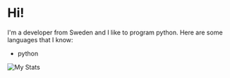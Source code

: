 # Hi!
I'm a developer from Sweden and I like to program python.
Here are some languages that I know:
* python

![My Stats](https://github-readme-stats.vercel.app/api/top-langs?username=Eyv-cyber&layout=compact)
